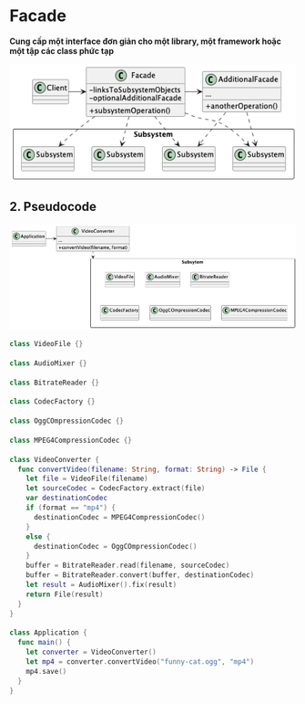 # Facade
**Cung cấp một interface đơn giản cho một library, một framework hoặc một tập các class phức tạp**

![Facade structure](/out//00.diagrams/02.design-parterns/02.structural-parterns/facade_structure/Facade%20Structure.png)

## 2. Pseudocode
![Facade Pseudocode](/out//00.diagrams/02.design-parterns/02.structural-parterns/facade_pseudo_code/Facade%20Pseudocode.png)


```swift
class VideoFile {}

class AudioMixer {}

class BitrateReader {}

class CodecFactory {}

class OggCOmpressionCodec {}

class MPEG4CompressionCodec {}

class VideoConverter {
  func convertVideo(filename: String, format: String) -> File {
    let file = VideoFile(filename)
    let sourceCodec = CodecFactory.extract(file)
    var destinationCodec
    if (format == "mp4") {
      destinationCodec = MPEG4CompressionCodec()
    }
    else {
      destinationCodec = OggCOmpressionCodec()
    }
    buffer = BitrateReader.read(filename, sourceCodec)
    buffer = BitrateReader.convert(buffer, destinationCodec)
    let result = AudioMixer().fix(result)
    return File(result)
  }
}

class Application {
  func main() {
    let converter = VideoConverter()
    let mp4 = converter.convertVideo("funny-cat.ogg", "mp4")
    mp4.save()
  }
}
```